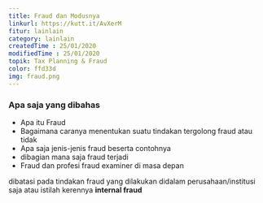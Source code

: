 ```yaml
---
title: Fraud dan Modusnya
linkurl: https://kutt.it/AvXerM
fitur: lainlain
category: lainlain
createdTime : 25/01/2020
modifiedTime : 25/01/2020
topik: Tax Planning & Fraud
color: ffd33d
img: fraud.png
---
```

### Apa saja yang dibahas
- Apa itu Fraud
- Bagaimana caranya menentukan suatu tindakan tergolong fraud atau tidak
- Apa saja jenis-jenis fraud beserta contohnya
- dibagian mana saja fraud terjadi
- Fraud dan profesi fraud examiner di masa depan

dibatasi pada tindakan fraud yang dilakukan didalam perusahaan/institusi saja atau istilah kerennya __internal fraud__
